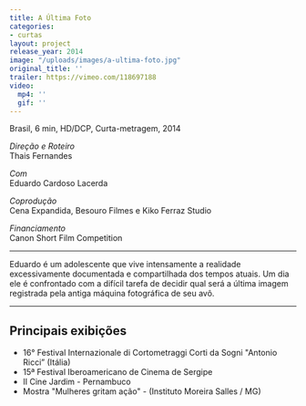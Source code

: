 ```yaml
---
title: A Última Foto
categories:
- curtas
layout: project
release_year: 2014
image: "/uploads/images/a-ultima-foto.jpg"
original_title: ''
trailer: https://vimeo.com/118697188
video:
  mp4: ''
  gif: ''
---
```


Brasil, 6 min, HD/DCP, Curta-metragem, 2014

_Direção e Roteiro_  
Thais Fernandes

_Com_  
Eduardo Cardoso Lacerda

_Coprodução_  
Cena Expandida, Besouro Filmes e Kiko Ferraz Studio

_Financiamento_  
Canon Short Film Competition

---

Eduardo é um adolescente que vive intensamente a realidade excessivamente documentada e compartilhada dos tempos atuais. Um dia ele é confrontado com a difícil tarefa de decidir qual será a última imagem registrada pela antiga máquina fotográfica de seu avô.

---

## Principais exibições

- 16° Festival Internazionale di Cortometraggi Corti da Sogni "Antonio Ricci” (Itália)
- 15ª Festival Iberoamericano de Cinema de Sergipe
- II Cine Jardim - Pernambuco
- Mostra "Mulheres gritam ação" - (Instituto Moreira Salles / MG)
